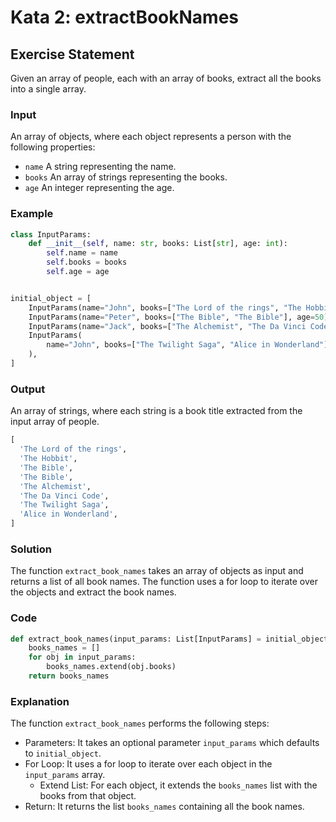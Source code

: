 # Kata 2: extractBookNames

## Exercise Statement

Given an array of people, each with an array of books, extract all the books into a single array.

### Input

An array of objects, where each object represents a person with the following properties:

- `name` A string representing the name.
- `books` An array of strings representing the books.
- `age` An integer representing the age.

### Example

```python
class InputParams:
    def __init__(self, name: str, books: List[str], age: int):
        self.name = name
        self.books = books
        self.age = age


initial_object = [
    InputParams(name="John", books=["The Lord of the rings", "The Hobbit"], age=18),
    InputParams(name="Peter", books=["The Bible", "The Bible"], age=50),
    InputParams(name="Jack", books=["The Alchemist", "The Da Vinci Code"], age=30),
    InputParams(
        name="John", books=["The Twilight Saga", "Alice in Wonderland"], age=22
    ),
]
```

### Output

An array of strings, where each string is a book title extracted from the input array of people.

```python
[
  'The Lord of the rings',
  'The Hobbit',
  'The Bible',
  'The Bible',
  'The Alchemist',
  'The Da Vinci Code',
  'The Twilight Saga',
  'Alice in Wonderland',
]
```

### Solution

The function `extract_book_names` takes an array of objects as input and returns a list of all book names. The function uses a for loop to iterate over the objects and extract the book names.

### Code

```python
def extract_book_names(input_params: List[InputParams] = initial_object) -> List[str]:
    books_names = []
    for obj in input_params:
        books_names.extend(obj.books)
    return books_names
```

### Explanation

The function `extract_book_names` performs the following steps:

- Parameters: It takes an optional parameter `input_params` which defaults to `initial_object`.
- For Loop: It uses a for loop to iterate over each object in the `input_params` array.
  - Extend List: For each object, it extends the `books_names` list with the books from that object.
- Return: It returns the list `books_names` containing all the book names.
